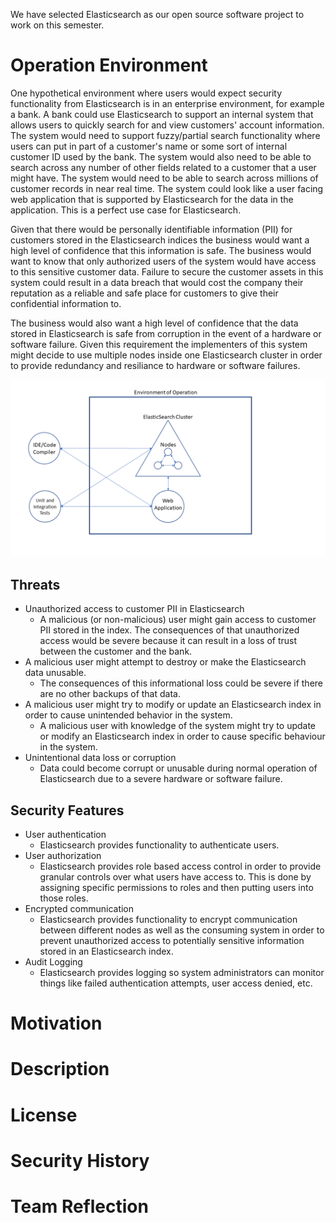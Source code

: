We have selected Elasticsearch as our open source software project to work on this semester.

# Operation Environment
One hypothetical environment where users would expect security functionality from Elasticsearch is in an enterprise environment, for example a bank. A bank could use Elasticsearch to support an internal system that allows users to quickly search for and view customers' account information. The system would need to support fuzzy/partial search functionality where users can put in part of a customer's name or some sort of internal customer ID used by the bank. The system would also need to be able to search across any number of other fields related to a customer that a user might have. The system would need to be able to search across millions of customer records in near real time. The system could look like a user facing web application that is supported by Elasticsearch for the data in the application. This is a perfect use case for Elasticsearch.

Given that there would be personally identifiable information (PII) for customers stored in the Elasticsearch indices the business would want a high level of confidence that this information is safe. The business would want to know that only authorized users of the system would have access to this sensitive customer data. Failure to secure the customer assets in this system could result in a data breach that would cost the company their reputation as a reliable and safe place for customers to give their confidential information to.

The business would also want a high level of confidence that the data stored in Elasticsearch is safe from corruption in the event of a hardware or software failure. Given this requirement the implementers of this system might decide to use multiple nodes inside one Elasticsearch cluster in order to provide redundancy and resiliance to hardware or software failures.

![Diagram](./OperationalEnvironmentDiagram/OpEnv.png)

## Threats
- Unauthorized access to customer PII in Elasticsearch
    - A malicious (or non-malicious) user might gain access to customer PII stored in the index. The consequences of that unauthorized access would be severe because it can result in a loss of trust between the customer and the bank.
- A malicious user might attempt to destroy or make the Elasticsearch data unusable.
    - The consequences of this informational loss could be severe if there are no other backups of that data.
- A malicious user might try to modify or update an Elasticsearch index in order to cause unintended behavior in the system.
    - A malicious user with knowledge of the system might try to update or modify an Elasticsearch index in order to cause specific behaviour in the system.
- Unintentional data loss or corruption
    - Data could become corrupt or unusable during normal operation of Elasticsearch due to a severe hardware or software failure.

## Security Features
- User authentication
    - Elasticsearch provides functionality to authenticate users.
- User authorization
    - Elasticsearch provides role based access control in order to provide granular controls over what users have access to. This is done by assigning specific permissions to roles and then putting users into those roles.
- Encrypted communication
    - Elasticsearch provides functionality to encrypt communication between different nodes as well as the consuming system in order to prevent unauthorized access to potentially sensitive information stored in an Elasticsearch index.
- Audit Logging
    - Elasticsearch provides logging so system administrators can monitor things like failed authentication attempts, user access denied, etc.


# Motivation

# Description

# License

# Security History

# Team Reflection